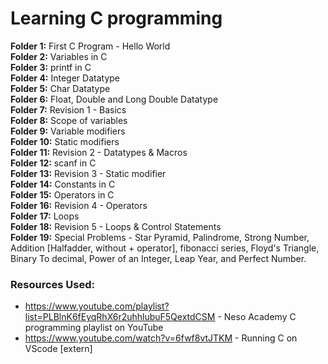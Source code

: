 # Learning C programming

**Folder 1:** First C Program - Hello World <br>
**Folder 2:** Variables in C <br>
**Folder 3:** printf in C <br>
**Folder 4:** Integer Datatype <br>
**Folder 5:** Char Datatype <br>
**Folder 6:** Float, Double and Long Double Datatype <br>
**Folder 7:** Revision 1 - Basics<br>
**Folder 8:** Scope of variables <br>
**Folder 9:** Variable modifiers <br>
**Folder 10:** Static modifiers <br>
**Folder 11:** Revision 2 - Datatypes & Macros<br>
**Folder 12:** scanf in C <br>
**Folder 13:** Revision 3 - Static modifier<br>
**Folder 14:** Constants in C <br>
**Folder 15:** Operators in C <br>
**Folder 16:** Revision 4 - Operators <br>
**Folder 17:** Loops <br>
**Folder 18:** Revision 5 - Loops & Control Statements <br>
**Folder 19:** Special Problems - Star Pyramid, Palindrome, Strong Number, Addition [Halfadder, without + operator], fibonacci series, Floyd's Triangle, Binary To decimal, Power of an Integer, Leap Year, and Perfect Number. <br>



### Resources Used:

- https://www.youtube.com/playlist?list=PLBlnK6fEyqRhX6r2uhhlubuF5QextdCSM - Neso Academy C programming playlist on YouTube
- https://www.youtube.com/watch?v=6fwf8vtJTKM - Running C on VScode [extern]